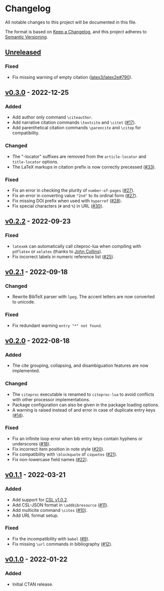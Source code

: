 # Changelog

All notable changes to this project will be documented in this file.

The format is based on [Keep a Changelog](https://keepachangelog.com/en/1.0.0/),
and this project adheres to [Semantic Versioning](https://semver.org/spec/v2.0.0.html).

## [Unreleased]

### Fixed

- Fix missing warning of empty citation ([latex3/latex2e#790](https://github.com/latex3/latex2e/issues/790)).

## [v0.3.0] - 2022-12-25

### Added

- Add author only command `\citeauthor`.
- Add narrative citation commands `\textcite` and `\citet` ([#17](https://github.com/zepinglee/citeproc-lua/issues/17)).
- Add parenthetical citation commands `\parencite` and `\citep` for compatibility.

### Changed

- The "-locator" suffixes are removed from the `article-locator` and `title-locator` options.
- The LaTeX markups in citation prefix is now correctly precessed ([#33](https://github.com/zepinglee/citeproc-lua/issues/33)).

### Fixed

- Fix an error in checking the plurity of `number-of-pages` ([#27](https://github.com/zepinglee/citeproc-lua/issues/27)).
- Fix an error in converting value `"2nd"` to its ordinal form ([#27](https://github.com/zepinglee/citeproc-lua/issues/27)).
- Fix missing DOI prefix when used with `hyperref` ([#28](https://github.com/zepinglee/citeproc-lua/issues/28)).
- Fix special characters (`#` and `%`) in URL ([#30](https://github.com/zepinglee/citeproc-lua/issues/30)).

## [v0.2.2] - 2022-09-23

### Fixed

- `latexmk` can automatically call citeproc-lua when compiling with `pdflatex` or `xelatex` (thanks to [John Collins](http://personal.psu.edu/~jcc8/)).
- Fix incorrect labels in numeric reference list ([#25](https://github.com/zepinglee/citeproc-lua/issues/25)).

## [v0.2.1] - 2022-09-18

### Changed

- Rewrite BibTeX parser with `lpeg`. The accent letters are now converted to unicode.

### Fixed

- Fix redundant warning `entry "*" not found`.

## [v0.2.0] - 2022-08-18

### Added

- The cite grouping, collapsing, and disambiguation features are now implemented.

### Changed

- The `citeproc` executable is renamed to `citeproc-lua` to avoid conflicts with other processor implementations.
- Package configuration can also be given in the package loading options.
- A warning is raised instead of and error in case of duplicate entry keys ([#14](https://github.com/zepinglee/citeproc-lua/issues/14)).

### Fixed

- Fix an infinite loop error when bib entry keys contain hyphens or underscores ([#18](https://github.com/zepinglee/citeproc-lua/issues/18)).
- Fix incorrect item position in note style ([#20](https://github.com/zepinglee/citeproc-lua/issues/20)).
- Fix compatibility with `\blockquote` of `csquotes` ([#21](https://github.com/zepinglee/citeproc-lua/issues/21)).
- Fix non-lowercase field names ([#22](https://github.com/zepinglee/citeproc-lua/issues/22)).

## [v0.1.1] - 2022-03-21

### Added

- Add support for [CSL v1.0.2](https://github.com/citation-style-language/schema/releases/tag/v1.0.2).
- Add CSL-JSON format in `\addbibresource` ([#11](https://github.com/zepinglee/citeproc-lua/issues/11)).
- Add multicite command `\cites` ([#10](https://github.com/zepinglee/citeproc-lua/issues/10)).
- Add URL format setup.

### Fixed

- Fix the incompatibility with `babel` ([#9](https://github.com/zepinglee/citeproc-lua/issues/9)).
- Fix missing `\url` commands in bibliography ([#12](https://github.com/zepinglee/citeproc-lua/issues/12)).

## [v0.1.0] - 2022-01-22

### Added

- Initial CTAN release.

[Unreleased]: https://github.com/zepinglee/citeproc-lua/compare/v0.3.0...HEAD
[v0.3.0]: https://github.com/zepinglee/citeproc-lua/compare/v0.2.2...0.3.0
[v0.2.2]: https://github.com/zepinglee/citeproc-lua/compare/v0.2.1...0.2.2
[v0.2.1]: https://github.com/zepinglee/citeproc-lua/compare/v0.2.0...0.2.1
[v0.2.0]: https://github.com/zepinglee/citeproc-lua/compare/v0.1.1...0.2.0
[v0.1.1]: https://github.com/zepinglee/citeproc-lua/compare/v0.1.0...v0.1.1
[v0.1.0]: https://github.com/zepinglee/citeproc-lua/releases/tag/v0.1.0
